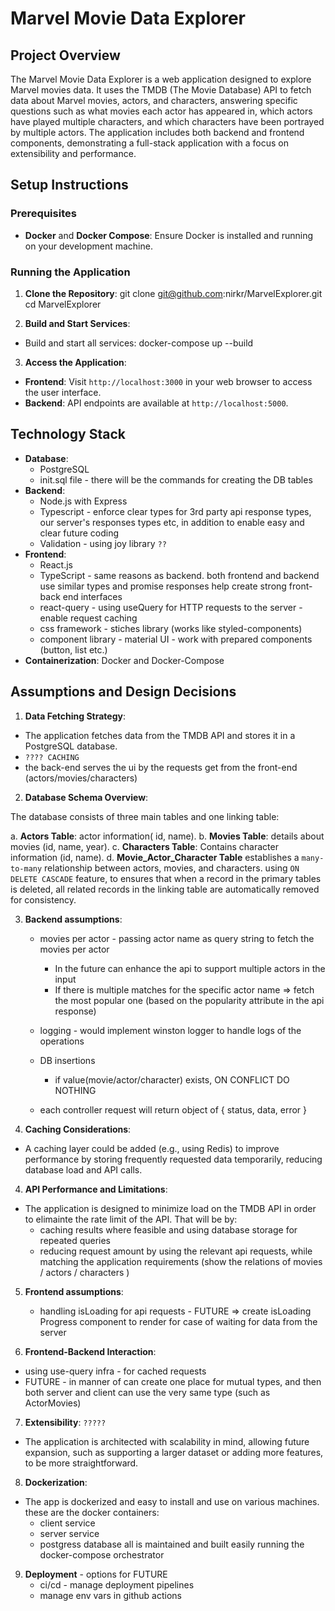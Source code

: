 # Marvel Movie Data Explorer

## Project Overview
The Marvel Movie Data Explorer is a web application designed to explore Marvel movies data. It uses the TMDB (The Movie Database) API to fetch data about Marvel movies, actors, and characters, answering specific questions such as what movies each actor has appeared in, which actors have played multiple characters, and which characters have been portrayed by multiple actors. The application includes both backend and frontend components, demonstrating a full-stack application with a focus on extensibility and performance.

## Setup Instructions

### Prerequisites
- **Docker** and **Docker Compose**: Ensure Docker is installed and running on your development machine.

### Running the Application
1. **Clone the Repository**:
   git clone git@github.com:nirkr/MarvelExplorer.git
   cd MarvelExplorer

2. **Build and Start Services**: 
- Build and start all services:
   docker-compose up --build

3. **Access the Application**:
- **Frontend**: Visit `http://localhost:3000` in your web browser to access the user interface.
- **Backend**: API endpoints are available at `http://localhost:5000`.

## Technology Stack
- **Database**: 
    -  PostgreSQL
    -  init.sql file - there will be the commands for creating the DB tables
- **Backend**: 
    - Node.js with Express
    - Typescript - enforce clear types for 3rd party api response types, our server's responses types etc, in addition to enable easy and clear future coding 
    - Validation - using joy library `??`
- **Frontend**: 
    - React.js
    - TypeScript - same reasons as backend. both frontend and backend use similar types and promise responses help create strong front-back end interfaces
    - react-query - using useQuery for HTTP requests to the server - enable request caching
    - css framework - stiches library (works like styled-components)
    - component library - material UI - work with prepared components (button, list etc.)
- **Containerization**: Docker and Docker-Compose

## Assumptions and Design Decisions

1. **Data Fetching Strategy**:
- The application fetches data from the TMDB API and stores it in a PostgreSQL database. 
- `???? CACHING`
- the back-end serves the ui by the requests get from the front-end (actors/movies/characters)

2. **Database Schema Overview**:

The database consists of three main tables and one linking table:

a. **Actors Table**: actor information( id, name).
b. **Movies Table**: details about movies (id, name, year).
c. **Characters Table**: Contains character information (id, name).
d. **Movie_Actor_Character Table** establishes a `many-to-many` relationship between actors, movies, and characters. 
    using `ON DELETE CASCADE` feature, to ensures that when a record in the primary tables is deleted, all related records in the linking table are automatically removed for consistency.

3. **Backend assumptions**:
    - movies per actor - passing actor name as query string to fetch the movies per actor
        - In the future can enhance the api to support multiple actors in the input
        - If there is multiple matches for the specific actor name => fetch the most popular one (based on the popularity attribute in the api response)

    - logging - would implement winston logger to handle logs of the operations
    - DB insertions 
        - if value(movie/actor/character) exists, ON CONFLICT DO NOTHING
    - each controller request will return object of { status, data, error }

3. **Caching Considerations**:
- A caching layer could be added (e.g., using Redis) to improve performance by storing frequently requested data temporarily, reducing database load and API calls.

4. **API Performance and Limitations**:
- The application is designed to minimize load on the TMDB API in order to elimainte the rate limit of the API. That will be by:
    -  caching results where feasible and using database storage for repeated queries
    -  reducing request amount by using the relevant api requests, while matching the application requirements (show the relations of movies / actors / characters )

5. **Frontend assumptions**:
    - handling isLoading for api requests - FUTURE => create isLoading Progress component to render for case of waiting for data from the server

6. **Frontend-Backend Interaction**:
- using use-query infra - for cached requests
- FUTURE - in manner of can create one place for mutual types, and then both server and client can use the very same type (such as ActorMovies)

7. **Extensibility**: `?????`
- The application is architected with scalability in mind, allowing future expansion, such as supporting a larger dataset or adding more features, to be more straightforward.

8. **Dockerization**:
- The app is dockerized and easy to install and use on various machines. these are the docker containers:
    - client service
    - server service
    - postgress database
all is maintained and built easily running the docker-compose orchestrator

9. **Deployment** - options for FUTURE
    - ci/cd - manage deployment pipelines
    - manage env vars in github actions
